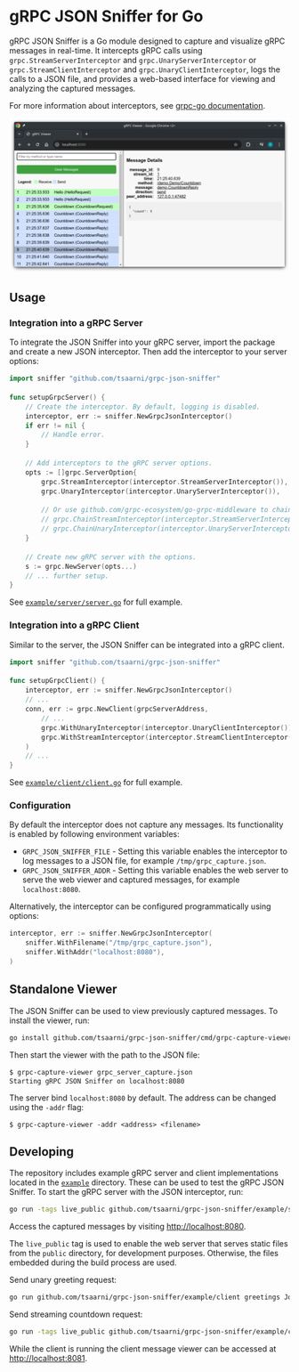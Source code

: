 # gRPC JSON Sniffer for Go

gRPC JSON Sniffer is a Go module designed to capture and visualize gRPC messages in real-time.
It intercepts gRPC calls using `grpc.StreamServerInterceptor` and `grpc.UnaryServerInterceptor` or `grpc.StreamClientInterceptor` and `grpc.UnaryClientInterceptor`, logs the calls to a JSON file, and provides a web-based interface for viewing and analyzing the captured messages.

For more information about interceptors, see [grpc-go documentation](https://github.com/grpc/grpc-go/blob/master/examples/features/interceptor/README.md).


![gRPC JSON Sniffer Web UI](example/webui-screenshot.png)

## Usage

### Integration into a gRPC Server

To integrate the JSON Sniffer into your gRPC server, import the package and create a new JSON interceptor.
Then add the interceptor to your server options:

```go
import sniffer "github.com/tsaarni/grpc-json-sniffer"

func setupGrpcServer() {
    // Create the interceptor. By default, logging is disabled.
    interceptor, err := sniffer.NewGrpcJsonInterceptor()
    if err != nil {
        // Handle error.
    }

    // Add interceptors to the gRPC server options.
    opts := []grpc.ServerOption{
        grpc.StreamInterceptor(interceptor.StreamServerInterceptor()),
        grpc.UnaryInterceptor(interceptor.UnaryServerInterceptor()),

        // Or use github.com/grpc-ecosystem/go-grpc-middleware to chain existing interceptors:
        // grpc.ChainStreamInterceptor(interceptor.StreamServerInterceptor(), <other>)
        // grpc.ChainUnaryInterceptor(interceptor.UnaryServerInterceptor(), <other>)
    }

    // Create new gRPC server with the options.
    s := grpc.NewServer(opts...)
    // ... further setup.
}
```

See [`example/server/server.go`](example/server/server.go) for full example.


### Integration into a gRPC Client

Similar to the server, the JSON Sniffer can be integrated into a gRPC client.

```go
import sniffer "github.com/tsaarni/grpc-json-sniffer"

func setupGrpcClient() {
	interceptor, err := sniffer.NewGrpcJsonInterceptor()
	// ...
	conn, err := grpc.NewClient(grpcServerAddress,
		// ...
		grpc.WithUnaryInterceptor(interceptor.UnaryClientInterceptor()),
		grpc.WithStreamInterceptor(interceptor.StreamClientInterceptor()),
	)
	// ...
}
```

See [`example/client/client.go`](example/client/client.go) for full example.

### Configuration

By default the interceptor does not capture any messages.
Its functionality is enabled by following environment variables:

- `GRPC_JSON_SNIFFER_FILE` - Setting this variable enables the interceptor to log messages to a JSON file, for example `/tmp/grpc_capture.json`.
- `GRPC_JSON_SNIFFER_ADDR` - Setting this variable enables the web server to serve the web viewer and captured messages, for example `localhost:8080`.

Alternatively, the interceptor can be configured programmatically using options:

```go
interceptor, err := sniffer.NewGrpcJsonInterceptor(
    sniffer.WithFilename("/tmp/grpc_capture.json"),
    sniffer.WithAddr("localhost:8080"),
)
```

## Standalone Viewer

The JSON Sniffer can be used to view previously captured messages.
To install the viewer, run:

```bash
go install github.com/tsaarni/grpc-json-sniffer/cmd/grpc-capture-viewer
```

Then start the viewer with the path to the JSON file:

```console
$ grpc-capture-viewer grpc_server_capture.json
Starting gRPC JSON Sniffer on localhost:8080
```

The server bind `localhost:8080` by default.
The address can be changed using the `-addr` flag:

```console
$ grpc-capture-viewer -addr <address> <filename>
```

## Developing

The repository includes example gRPC server and client implementations located in the [`example`](example) directory.
These can be used to test the gRPC JSON Sniffer.
To start the gRPC server with the JSON interceptor, run:

```bash
go run -tags live_public github.com/tsaarni/grpc-json-sniffer/example/server
```

Access the captured messages by visiting [http://localhost:8080](http://localhost:8080).

The `live_public` tag is used to enable the web server that serves static files from the `public` directory, for development purposes.
Otherwise, the files embedded during the build process are used.


Send unary greeting request:

```bash
go run github.com/tsaarni/grpc-json-sniffer/example/client greetings Joe
```

Send streaming countdown request:

```bash
go run -tags live_public github.com/tsaarni/grpc-json-sniffer/example/client countdown 6000
```

While the client is running the client message viewer can be accessed at [http://localhost:8081](http://localhost:8081).
